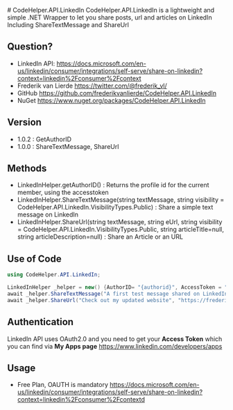 ﻿﻿# CodeHelper.API.LinkedIn
CodeHelper.API.LinkedIn is a lightweight and simple .NET Wrapper to let you share posts, url and articles on LinkedIn
Including ShareTextMessage and ShareUrl
		

## Question?
* LinkedIn API: <https://docs.microsoft.com/en-us/linkedin/consumer/integrations/self-serve/share-on-linkedin?context=linkedin%2Fconsumer%2Fcontext>
* Frederik van Lierde <https://twitter.com/@frederik_vl/>
* GitHub <https://github.com/frederikvanlierde/CodeHelper.API.LinkedIn>
* NuGet <https://www.nuget.org/packages/CodeHelper.API.LinkedIn>

## Version
* 1.0.2 : GetAuthorID
* 1.0.0 : ShareTextMessage, ShareUrl

## Methods
* LinkedInHelper.getAuthorID() : Returns the profile id for the current member, using the accesstoken
* LinkedInHelper.ShareTextMessage(string textMessage, string visibility = CodeHelper.API.LinkedIn.VisibilityTypes.Public) : Share a simple text message on LinkedIn
* LinkedInHelper.ShareUrl(string textMessage, string eUrl, string visibility = CodeHelper.API.LinkedIn.VisibilityTypes.Public,  string articleTitle=null, string articleDescription=null) : Share an Article or an URL 

## Use of Code	
 ```csharp
using CodeHelper.API.LinkedIn;

LinkedInHelper _helper = new() {AuthorID= "{authorid}", AccessToken = "{accesstoken}" };
await _helper.ShareTextMessage("A first test message shared on LinkedIn");
await _helper.ShareUrl("Check out my updated website", "https://frederik.today/", VisibilityTypes.Public, "Frederik Today", "My Upated Webiste") ;

```

## Authentication
LinkedIn API uses OAuth2.0 and you need to get your **Access Token** which you can find via  **My Apps page** <https://www.linkedin.com/developers/apps>

## Usage
* Free Plan, OAUTH is mandatory <https://docs.microsoft.com/en-us/linkedin/consumer/integrations/self-serve/share-on-linkedin?context=linkedin%2Fconsumer%2Fcontextd>
